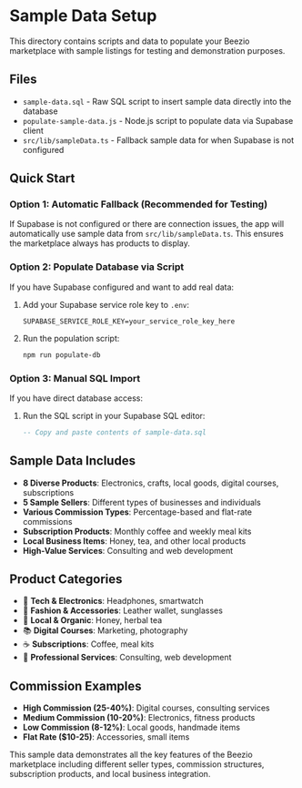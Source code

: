 # Sample Data Setup

This directory contains scripts and data to populate your Beezio marketplace with sample listings for testing and demonstration purposes.

## Files

- `sample-data.sql` - Raw SQL script to insert sample data directly into the database
- `populate-sample-data.js` - Node.js script to populate data via Supabase client
- `src/lib/sampleData.ts` - Fallback sample data for when Supabase is not configured

## Quick Start

### Option 1: Automatic Fallback (Recommended for Testing)
If Supabase is not configured or there are connection issues, the app will automatically use sample data from `src/lib/sampleData.ts`. This ensures the marketplace always has products to display.

### Option 2: Populate Database via Script
If you have Supabase configured and want to add real data:

1. Add your Supabase service role key to `.env`:
   ```
   SUPABASE_SERVICE_ROLE_KEY=your_service_role_key_here
   ```

2. Run the population script:
   ```bash
   npm run populate-db
   ```

### Option 3: Manual SQL Import
If you have direct database access:

1. Run the SQL script in your Supabase SQL editor:
   ```sql
   -- Copy and paste contents of sample-data.sql
   ```

## Sample Data Includes

- **8 Diverse Products**: Electronics, crafts, local goods, digital courses, subscriptions
- **5 Sample Sellers**: Different types of businesses and individuals
- **Various Commission Types**: Percentage-based and flat-rate commissions
- **Subscription Products**: Monthly coffee and weekly meal kits
- **Local Business Items**: Honey, tea, and other local products
- **High-Value Services**: Consulting and web development

## Product Categories

- 📱 **Tech & Electronics**: Headphones, smartwatch
- 🧳 **Fashion & Accessories**: Leather wallet, sunglasses
- 🍯 **Local & Organic**: Honey, herbal tea
- 📚 **Digital Courses**: Marketing, photography
- ☕ **Subscriptions**: Coffee, meal kits
- 💼 **Professional Services**: Consulting, web development

## Commission Examples

- **High Commission (25-40%)**: Digital courses, consulting services
- **Medium Commission (10-20%)**: Electronics, fitness products
- **Low Commission (8-12%)**: Local goods, handmade items
- **Flat Rate ($10-25)**: Accessories, small items

This sample data demonstrates all the key features of the Beezio marketplace including different seller types, commission structures, subscription products, and local business integration.
